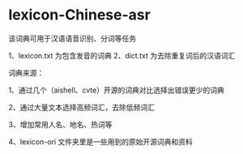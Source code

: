 # lexicon-Chinese-asr
该词典可用于汉语语音识别、分词等任务

1、lexicon.txt 为包含发音的词典
2、dict.txt 为去除重复词后的汉语词汇


词典来源：

1、通过几个（aishell、cvte）开源的词典对比选择出错误更少的词典

2、通过大量文本选择高频词汇，去除低频词汇

3、增加常用人名、地名、热词等

4、lexicon-ori 文件夹里是一些用到的原始开源词典和资料
